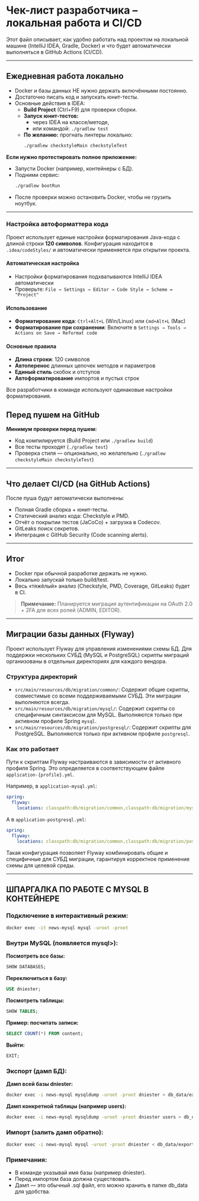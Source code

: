 # Чек-лист разработчика – локальная работа и CI/CD

Этот файл описывает, как удобно работать над проектом на локальной машине (IntelliJ IDEA, Gradle, Docker) и что будет автоматически выполняться в GitHub Actions (CI/CD).

---

## Ежедневная работа локально

- Docker и базы данных НЕ нужно держать включёнными постоянно.
- Достаточно писать код и запускать юнит-тесты.
- Основные действия в IDEA:
  - **Build Project** (Ctrl+F9) для проверки сборки.
  - **Запуск юнит-тестов:**
    - через IDEA на классе/методе,
    - или командой: `./gradlew test`
  - **По желанию:** прогнать линтеры локально:
    ```bash
    ./gradlew checkstyleMain checkstyleTest
    ```

**Если нужно протестировать полное приложение:**
- Запусти Docker (например, контейнеры с БД).
- Подними сервис:
  ```bash
  ./gradlew bootRun
  ```
- После проверки можно остановить Docker, чтобы не грузить ноутбук.

---
### Настройка автоформаттера кода

Проект использует единые настройки форматирования Java-кода с длиной строки **120 символов**. Конфигурация находится в `.idea/codeStyles/` и автоматически применяется при открытии проекта.

#### Автоматическая настройка
- Настройки форматирования подхватываются IntelliJ IDEA автоматически
- Проверьте: `File → Settings → Editor → Code Style → Scheme = "Project"`

#### Использование
- **Форматирование кода**: `Ctrl+Alt+L` (Win/Linux) или `Cmd+Alt+L` (Mac)
- **Форматирование при сохранении**: Включите в `Settings → Tools → Actions on Save → Reformat code`

#### Основные правила
- **Длина строки**: 120 символов
- **Автоперенос** длинных цепочек методов и параметров
- **Единый стиль** скобок и отступов
- **Автоформатирование** импортов и пустых строк

Все разработчики в команде используют одинаковые настройки форматирования.

## Перед пушем на GitHub

**Минимум проверки перед пушем:**
- Код компилируется (Build Project или `./gradlew build`)
- Все тесты проходят (`./gradlew test`)
- Проверка стиля — опционально, но желательно (`./gradlew checkstyleMain checkstyleTest`)

---

## Что делает CI/CD (на GitHub Actions)

После пуша будут автоматически выполнены:
- Полная Gradle сборка + юнит-тесты.
- Статический анализ кода: Checkstyle и PMD.
- Отчёт о покрытии тестов (JaCoCo) + загрузка в Codecov.
- GitLeaks поиск секретов.
- Интеграция с GitHub Security (Code scanning alerts).

---

## Итог

- Docker при обычной разработке держать не нужно.
- Локально запускай только build/test.
- Весь «тяжёлый» анализ (Checkstyle, PMD, Coverage, GitLeaks) будет в CI.

> **Примечание:** Планируется миграция аутентификации на OAuth 2.0 + 2FA для всех ролей (ADMIN, EDITOR).

---

## Миграции базы данных (Flyway)

Проект использует Flyway для управления изменениями схемы БД. Для поддержки нескольких СУБД (MySQL и PostgreSQL)
скрипты миграций организованы в отдельных директориях для каждого вендора.

### Структура директорий
- `src/main/resources/db/migration/common/`: Содержит общие скрипты, совместимые со всеми поддерживаемыми СУБД.
  Эти миграции выполняются всегда.
- `src/main/resources/db/migration/mysql/`: Содержит скрипты со специфичным синтаксисом для MySQL.
  Выполняются только при активном профиле Spring `mysql`.
- `src/main/resources/db/migration/postgresql/`: Содержит скрипты для PostgreSQL. Выполняются только при
  активном профиле `postgresql`.

### Как это работает

Пути к скриптам Flyway настраиваются в зависимости от активного профиля Spring. Это определяется
в соответствующем файле `application-{profile}.yml`.

Например, в `application-mysql.yml`:
```yaml
spring:
  flyway:
    locations: classpath:db/migration/common,classpath:db/migration/mysql
```

А в `application-postgresql.yml`:
```yaml
spring:
  flyway:
    locations: classpath:db/migration/common,classpath:db/migration/postgresql
```

Такая конфигурация позволяет Flyway комбинировать общие и специфичные для СУБД миграции, гарантируя
корректное применение схемы для целевой среды.

---

## ШПАРГАЛКА ПО РАБОТЕ С MYSQL В КОНТЕЙНЕРЕ

### Подключение в интерактивный режим:
```bash
docker exec -it news-mysql mysql -uroot -proot
```

### Внутри MySQL (появляется mysql>):

**Посмотреть все базы:**
```sql
SHOW DATABASES;
```

**Переключиться в базу:**
```sql
USE dniester;
```

**Посмотреть таблицы:**
```sql
SHOW TABLES;
```

**Пример: посчитать записи:**
```sql
SELECT COUNT(*) FROM content;
```

**Выйти:**
```sql
EXIT;
```

### Экспорт (дамп БД):

**Дамп всей базы dniester:**
```bash
docker exec -i news-mysql mysqldump -uroot -proot dniester > db_data/exported_dump.sql
```

**Дамп конкретной таблицы (например users):**
```bash
docker exec -i news-mysql mysqldump -uroot -proot dniester users > db_data/users_dump.sql
```

### Импорт (залить дамп обратно):
```bash
docker exec -i news-mysql mysql -uroot -proot dniester < db_data/exported_dump.sql
```

### Примечания:

- В команде указывай имя базы (например dniester).
- Перед импортом база должна существовать.
- Дамп — это обычный .sql файл, его можно хранить в папке db_data для удобства.
